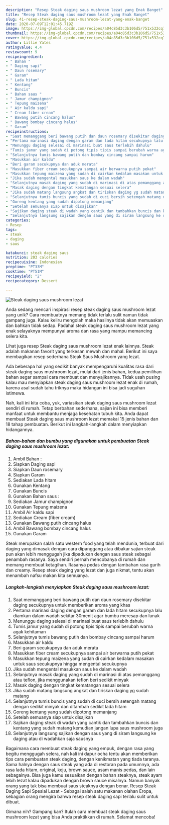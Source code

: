 ```yaml
---
description: "Resep Steak daging saus mushroom lezat yang Enak Banget"
title: "Resep Steak daging saus mushroom lezat yang Enak Banget"
slug: 41-resep-steak-daging-saus-mushroom-lezat-yang-enak-banget
date: 2020-07-09T12:01:45.719Z
image: https://img-global.cpcdn.com/recipes/a04c85d3c3b106d5/751x532cq70/steak-daging-saus-mushroom-lezat-foto-resep-utama.jpg
thumbnail: https://img-global.cpcdn.com/recipes/a04c85d3c3b106d5/751x532cq70/steak-daging-saus-mushroom-lezat-foto-resep-utama.jpg
cover: https://img-global.cpcdn.com/recipes/a04c85d3c3b106d5/751x532cq70/steak-daging-saus-mushroom-lezat-foto-resep-utama.jpg
author: Lillie Yates
ratingvalue: 4.4
reviewcount: 9
recipeingredient:
- " Bahan "
- " Daging sapi"
- " Daun rosemary"
- " Garam"
- " Lada hitam"
- " Kentang"
- " Buncis"
- " Bahan saus "
- " Jamur champignon"
- " Tepung maizena"
- " Air kaldu sapi"
- " Cream fiber cream"
- " Bawang putih cincang halus"
- " Bawang bombay cincang halus"
- " Garam"
recipeinstructions:
- "Saat memanggang beri bawang putih dan daun rosemary disekitar daging secukupnya untuk memberikan aroma yang khas"
- "Pertama marinasi daging dengan garam dan lada hitam secukupnya lalu diamkan dalam wadah sekitar 30menit agar bumbu meresap dan lunak"
- "Menunggu daging selesai di marinasi buat saus terlebih dahulu"
- "Tumis jamur yang sudah di potong tipis tipis sampai berubah warna agak kehitaman"
- "Selanjutnya tumis bawang putih dan bombay cincang sampai harum"
- "Masukkan air kaldu"
- "Beri garam secukupnya dan aduk merata"
- "Masukkan fiber cream secukupnya sampai air berwarna putih pekat"
- "Masukkan tepung maizena yang sudah di cairkan kedalam masakan untuk saus secukupnya hingga mengental secukupnya"
- "Jika sudah mengental masukkan saus ke dalam wadah"
- "Selanjutnya masak daging yang sudah di marinasi di atas pemanggang atau teflon, jika menggunakan teflon beri sedikit minyak"
- "Masak daging dengan tingkat kematangan sesuai selera"
- "Jika sudah matang langsung angkat dan tiriskan daging yg sudah matang"
- "Selanjutnya tumis buncis yang sudah di cuci bersih setengah matang dengan sedikit minyak dan ditambah sedikit lada hitam"
- "Goreng kentang yang sudah dipotong memanjang"
- "Setelah semuanya siap untuk disajikan"
- "Sajikan daging steak di wadah yang cantik dan tambahkan buncis dan kentang yang sudah matang kemudian jangan lupa saus mushroom juga"
- "Selanjutnya langsung sajikan dengan saus yang di siram langsung ke daging atau di wadahkan saja sausnya"
categories:
- Resep
tags:
- steak
- daging
- saus

katakunci: steak daging saus 
nutrition: 203 calories
recipecuisine: Indonesian
preptime: "PT33M"
cooktime: "PT51M"
recipeyield: "2"
recipecategory: Dessert

---
```



![Steak daging saus mushroom lezat](https://img-global.cpcdn.com/recipes/a04c85d3c3b106d5/751x532cq70/steak-daging-saus-mushroom-lezat-foto-resep-utama.jpg)

Anda sedang mencari inspirasi resep steak daging saus mushroom lezat yang unik? Cara membuatnya memang tidak terlalu sulit namun tidak gampang juga. Kalau keliru mengolah maka hasilnya tidak akan memuaskan dan bahkan tidak sedap. Padahal steak daging saus mushroom lezat yang enak selayaknya mempunyai aroma dan rasa yang mampu memancing selera kita.

Lihat juga resep Steak daging saus mushroom lezat enak lainnya. Steak adalah makanan favorit yang terkesan mewah dan mahal. Berikut ini saya membagikan resep sederhana Steak Saus Mushroom yang lezat.

Ada beberapa hal yang sedikit banyak mempengaruhi kualitas rasa dari steak daging saus mushroom lezat, mulai dari jenis bahan, kedua pemilihan bahan segar sampai cara membuat dan menyajikannya. Tidak usah pusing kalau mau menyiapkan steak daging saus mushroom lezat enak di rumah, karena asal sudah tahu triknya maka hidangan ini bisa jadi suguhan istimewa.


Nah, kali ini kita coba, yuk, variasikan steak daging saus mushroom lezat sendiri di rumah. Tetap berbahan sederhana, sajian ini bisa memberi manfaat untuk membantu menjaga kesehatan tubuh kita. Anda dapat membuat Steak daging saus mushroom lezat memakai 15 jenis bahan dan 18 tahap pembuatan. Berikut ini langkah-langkah dalam menyiapkan hidangannya.

<!--inarticleads1-->

##### Bahan-bahan dan bumbu yang digunakan untuk pembuatan Steak daging saus mushroom lezat:

1. Ambil  Bahan :
1. Siapkan  Daging sapi
1. Siapkan  Daun rosemary
1. Siapkan  Garam
1. Sediakan  Lada hitam
1. Gunakan  Kentang
1. Gunakan  Buncis
1. Gunakan  Bahan saus :
1. Sediakan  Jamur champignon
1. Gunakan  Tepung maizena
1. Ambil  Air kaldu sapi
1. Sediakan  Cream (fiber cream)
1. Gunakan  Bawang putih cincang halus
1. Ambil  Bawang bombay cincang halus
1. Gunakan  Garam


Steak merupakan salah satu western food yang telah mendunia, terbuat dari daging yang dimasak dengan cara dipanggang atau dibakar sajian steak pun akan lebih menggugah jika dipadukan dengan saus steak sebagai penambah rasanya. Saya sendiri pernah mencobanya di rumah dan memang membuat ketagihan. Rasanya pedas dengan tambahan rasa gurih dan creamy. Resep steak daging yang lezat dan juga nikmat, tentu akan menambah nafsu makan kita semuanya. 

<!--inarticleads2-->

##### Langkah-langkah menyiapkan Steak daging saus mushroom lezat:

1. Saat memanggang beri bawang putih dan daun rosemary disekitar daging secukupnya untuk memberikan aroma yang khas
1. Pertama marinasi daging dengan garam dan lada hitam secukupnya lalu diamkan dalam wadah sekitar 30menit agar bumbu meresap dan lunak
1. Menunggu daging selesai di marinasi buat saus terlebih dahulu
1. Tumis jamur yang sudah di potong tipis tipis sampai berubah warna agak kehitaman
1. Selanjutnya tumis bawang putih dan bombay cincang sampai harum
1. Masukkan air kaldu
1. Beri garam secukupnya dan aduk merata
1. Masukkan fiber cream secukupnya sampai air berwarna putih pekat
1. Masukkan tepung maizena yang sudah di cairkan kedalam masakan untuk saus secukupnya hingga mengental secukupnya
1. Jika sudah mengental masukkan saus ke dalam wadah
1. Selanjutnya masak daging yang sudah di marinasi di atas pemanggang atau teflon, jika menggunakan teflon beri sedikit minyak
1. Masak daging dengan tingkat kematangan sesuai selera
1. Jika sudah matang langsung angkat dan tiriskan daging yg sudah matang
1. Selanjutnya tumis buncis yang sudah di cuci bersih setengah matang dengan sedikit minyak dan ditambah sedikit lada hitam
1. Goreng kentang yang sudah dipotong memanjang
1. Setelah semuanya siap untuk disajikan
1. Sajikan daging steak di wadah yang cantik dan tambahkan buncis dan kentang yang sudah matang kemudian jangan lupa saus mushroom juga
1. Selanjutnya langsung sajikan dengan saus yang di siram langsung ke daging atau di wadahkan saja sausnya


Bagaimana cara membuat steak daging yang empuk, dengan rasa yang begitu menggugah selera, nah kali ini dapur ocha tentu akan memberikan tips cara pembuatan steak daging, dengan kenikmatan yang tiada taranya. Sama halnya dengan saus steak yang ada di restoran pada umumnya, ada rasa lada hitam, original, keju, brown sauce, asam manis pedas, dan lain sebagainya. Bisa juga kamu sesuaikan dengan bahan steaknya, steak ayam lebih lezat kalau dipadukan dengan brown sauce misalnya. Namun banyak orang yang tak bisa membuat saus steaknya dengan benar. Resep Steak Daging Sapi Spesial Lezat - Sebagai salah satu makanan olahan Eropa, sebagian orang mengira bahwa resep steak daging sapi terlalu sulit untuk dibuat. 

Gimana nih? Gampang kan? Itulah cara membuat steak daging saus mushroom lezat yang bisa Anda praktikkan di rumah. Selamat mencoba!
